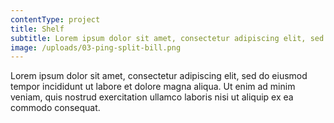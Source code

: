 ```yaml
---
contentType: project
title: Shelf
subtitle: Lorem ipsum dolor sit amet, consectetur adipiscing elit, sed do.
image: /uploads/03-ping-split-bill.png
---
```


Lorem ipsum dolor sit amet, consectetur adipiscing elit, sed do eiusmod tempor incididunt ut labore et dolore magna aliqua. Ut enim ad minim veniam, quis nostrud exercitation ullamco laboris nisi ut aliquip ex ea commodo consequat.
